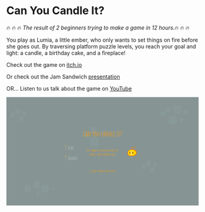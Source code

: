 # Can You Candle It?

:fire: :fire: :fire: *The result of 2 beginners trying to make a game in 12 hours.*:fire: :fire: :fire:

You play as Lumia, a little ember, who only wants to set things on fire before she goes out.
By traversing platform puzzle levels, you reach your goal and light: a candle, a birthday cake, and a fireplace!

Check out the game on [itch.io](https://s-ibylle.itch.io/can-you-candle-it)

Or check out the Jam Sandwich [presentation](https://docs.google.com/presentation/d/18tMI3jfCujatp72VHVmg8kXmeD4n82tJazXUM0zM3dM/edit?usp=sharing)

OR... Listen to us talk about the game on [YouTube](https://www.youtube.com/watch?v=O3Y2f50fZv0)

![HomeScreen](img/screenshot1.png)
